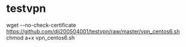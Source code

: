 # testvpn
wget --no-check-certificate https://github.com/djj200504001/testvpn/raw/master/vpn_centos6.sh
chmod a+x vpn_centos6.sh

